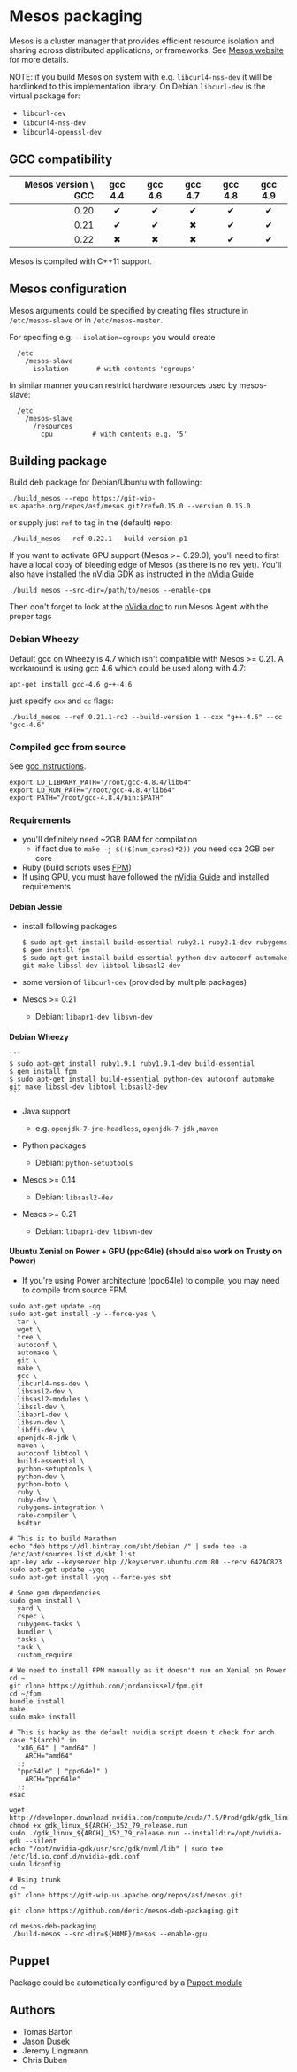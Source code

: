 # Mesos packaging

Mesos is a cluster manager that provides efficient resource isolation and sharing across distributed applications, or frameworks.  See [Mesos website](http://mesos.apache.org/) for more details.

NOTE: if you build Mesos on system with e.g. `libcurl4-nss-dev` it will be hardlinked to this implementation library. On Debian `libcurl-dev` is the virtual package for:

  * `libcurl-dev`
  * `libcurl4-nss-dev`
  * `libcurl4-openssl-dev`

## GCC compatibility

| **Mesos version \ GCC** | gcc 4.4 | gcc 4.6 | gcc 4.7 | gcc 4.8 | gcc 4.9 |
|------------------------:|:-------:|:-------:|:-------:|:-------:|:-------:|
|  0.20                   |    ✔    |    ✔    |     ✔   |    ✔    |    ✔    |
|  0.21                   |    ✔    |    ✔    |     ✖   |    ✔    |    ✔    |
|  0.22                   |    ✖    |    ✖    |     ✖   |    ✔    |    ✔    |

Mesos is compiled with C++11 support.

## Mesos configuration

Mesos arguments could be specified by creating files structure in `/etc/mesos-slave` or in `/etc/mesos-master`.

For specifing e.g. `--isolation=cgroups` you would create

```
  /etc
    /mesos-slave
      isolation       # with contents 'cgroups'
```

In similar manner you can restrict hardware resources used by mesos-slave:

```
  /etc
    /mesos-slave
      /resources
        cpu          # with contents e.g. '5'
```

## Building package

Build deb package for Debian/Ubuntu with following:

```
./build_mesos --repo https://git-wip-us.apache.org/repos/asf/mesos.git?ref=0.15.0 --version 0.15.0
```

or supply just `ref` to tag in the (default) repo:
```
./build_mesos --ref 0.22.1 --build-version p1
```

If you want to activate GPU support (Mesos >= 0.29.0), you'll need to first have a local copy of bleeding edge of Mesos (as there is no rev yet). You'll also have installed the nVidia GDK as instructed in the [nVidia Guide](http://c99.millennium.berkeley.edu/documentation/latest/gpu-support/)

```
./build_mesos --src-dir=/path/to/mesos --enable-gpu
```

Then don't forget to look at the [nVidia doc](http://c99.millennium.berkeley.edu/documentation/latest/gpu-support/) to run Mesos Agent with the proper tags

### Debian Wheezy

Default gcc on Wheezy is 4.7 which isn't compatible with Mesos >= 0.21. A workaround is using
gcc 4.6 which could be used along with 4.7:

```
apt-get install gcc-4.6 g++-4.6
```

just specify `cxx` and `cc` flags:

```
./build_mesos --ref 0.21.1-rc2 --build-version 1 --cxx "g++-4.6" --cc "gcc-4.6"
```

### Compiled gcc from source

See [gcc instructions](https://gcc.gnu.org/wiki/InstallingGCC).
```
export LD_LIBRARY_PATH="/root/gcc-4.8.4/lib64"
export LD_RUN_PATH="/root/gcc-4.8.4/lib64"
export PATH="/root/gcc-4.8.4/bin:$PATH"
```

### Requirements

  * you'll definitely need ~2GB RAM for compilation
    * if fact due to `make -j $(($(num_cores)*2))` you need cca 2GB per core
  * Ruby (build scripts uses [FPM](https://github.com/jordansissel/fpm))
  * If using GPU, you must have followed the [nVidia Guide](http://c99.millennium.berkeley.edu/documentation/latest/gpu-support/) and installed requirements

#### Debian Jessie

  * install following packages

    ```
    $ sudo apt-get install build-essential ruby2.1 ruby2.1-dev rubygems
    $ gem install fpm
    $ sudo apt-get install build-essential python-dev autoconf automake git make libssl-dev libtool libsasl2-dev
    ```
  * some version of `libcurl-dev` (provided by multiple packages)
  * Mesos >= 0.21
    * Debian: `libapr1-dev libsvn-dev`


#### Debian Wheezy
    ```
    $ sudo apt-get install ruby1.9.1 ruby1.9.1-dev build-essential
    $ gem install fpm
    $ sudo apt-get install build-essential python-dev autoconf automake git make libssl-dev libtool libsasl2-dev
    ```
  * Java support
    * e.g. `openjdk-7-jre-headless`, `openjdk-7-jdk` ,`maven`
  * Python packages
    * Debian: `python-setuptools`

  * Mesos >= 0.14
    * Debian: `libsasl2-dev`
  * Mesos >= 0.21
    * Debian: `libapr1-dev libsvn-dev`

#### Ubuntu Xenial on Power + GPU (ppc64le) (should also work on Trusty on Power)

  * If you're using Power architecture (ppc64le) to compile, you may need to compile from source FPM. 
```
sudo apt-get update -qq
sudo apt-get install -y --force-yes \
  tar \
  wget \
  tree \
  autoconf \
  automake \
  git \
  make \
  gcc \
  libcurl4-nss-dev \
  libsasl2-dev \
  libsasl2-modules \
  libssl-dev \
  libapr1-dev \
  libsvn-dev \
  libffi-dev \
  openjdk-8-jdk \
  maven \
  autoconf libtool \
  build-essential \
  python-setuptools \
  python-dev \
  python-boto \
  ruby \
  ruby-dev \
  rubygems-integration \
  rake-compiler \
  bsdtar

# This is to build Marathon
echo "deb https://dl.bintray.com/sbt/debian /" | sudo tee -a /etc/apt/sources.list.d/sbt.list
apt-key adv --keyserver hkp://keyserver.ubuntu.com:80 --recv 642AC823
sudo apt-get update -yqq
sudo apt-get install -yqq --force-yes sbt

# Some gem dependencies
sudo gem install \
  yard \
  rspec \
  rubygems-tasks \
  bundler \
  tasks \
  task \
  custom_require

# We need to install FPM manually as it doesn't run on Xenial on Power
cd ~
git clone https://github.com/jordansissel/fpm.git
cd ~/fpm
bundle install 
make
sudo make install 

# This is hacky as the default nvidia script doesn't check for arch
case "$(arch)" in 
  "x86_64" | "amd64" )
    ARCH="amd64"
  ;;
  "ppc64le" | "ppc64el" ) 
    ARCH="ppc64le"
  ;;
esac

wget http://developer.download.nvidia.com/compute/cuda/7.5/Prod/gdk/gdk_linux_${ARCH}_352_79_release.run
chmod +x gdk_linux_${ARCH}_352_79_release.run
sudo ./gdk_linux_${ARCH}_352_79_release.run --installdir=/opt/nvidia-gdk --silent
echo "/opt/nvidia-gdk/usr/src/gdk/nvml/lib" | sudo tee /etc/ld.so.conf.d/nvidia-gdk.conf 
sudo ldconfig

# Using trunk
cd ~
git clone https://git-wip-us.apache.org/repos/asf/mesos.git 

git clone https://github.com/deric/mesos-deb-packaging.git

cd mesos-deb-packaging
./build-mesos --src-dir=${HOME}/mesos --enable-gpu
```


## Puppet

Package could be automatically configured by a [Puppet module](https://github.com/deric/puppet-mesos)

## Authors

   * Tomas Barton
   * Jason Dusek
   * Jeremy Lingmann
   * Chris Buben

